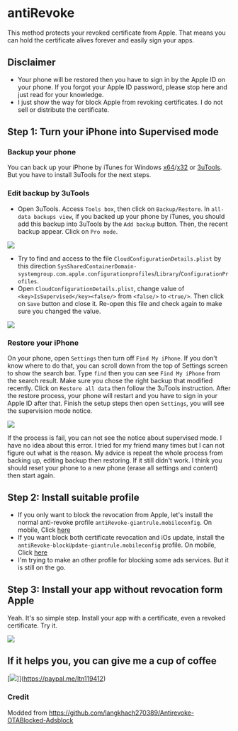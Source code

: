 # antiRevoke
This method protects your revoked certificate from Apple. That means you can hold the certificate alives forever and easily sign your apps.
## Disclaimer
* Your phone will be restored then you have to sign in by the Apple ID on your phone. If you forgot your Apple ID password, please stop here and just read for your knowledge.
*  I just show the way for block Apple from revoking certificates. I do not sell or distribute the certificate.
## Step 1: Turn your iPhone into Supervised mode
### Backup your phone
You can back up your iPhone by iTunes for Windows [x64](https://www.apple.com/itunes/download/win64/)/[x32](https://www.apple.com/itunes/download/win32/) or [3uTools](http://www.3u.com/). But you have to install 3uTools for the next steps.
### Edit backup by 3uTools
* Open 3uTools. Access `Tools box`, then click on `Backup/Restore`. In `all-data backups view`, if you backed up your phone by iTunes, you should add this backup into 3uTools by the `Add backup` button. Then, the recent backup appear. Click on `Pro mode`.

![](https://github.com/giantrule/antiRevoke/raw/master/imgs/01.jpg)

* Try to find and access to the file `CloudConfigurationDetails.plist` by this direction `SysSharedContainerDomain-systemgroup.com.apple.configurationprofiles`/`Library`/`ConfigurationProfiles`.
* Open `CloudConfigurationDetails.plist`, change value of `<key>IsSupervised</key><false/>` from `<false/>` to `<true/>`. Then click on `Save` button and close it. Re-open this file and check again to make sure you changed the value.

![](https://github.com/giantrule/antiRevoke/raw/master/imgs/02.jpg)

### Restore your iPhone
On your phone, open `Settings` then turn off `Find My iPhone`. If you don't know where to do that, you can scroll down from the top of Settings screen to show the search bar. Type `find` then you can see `Find My iPhone` from the search result.
Make sure you chose the right backup that modified recently. Click on `Restore all data` then follow the 3uTools instruction.
After the restore process, your phone will restart and you have to sign in your Apple ID after that. Finish the setup steps then open `Settings`, you will see the supervision mode notice.

![](https://github.com/giantrule/antiRevoke/raw/master/imgs/03.png)

If the process is fail, you can not see the notice about supervised mode. I have no idea about this error. I tried for my friend many times but I can not figure out what is the reason. My advice is repeat the whole process from backing up, editing backup then restoring. If it still didn't work. I think you should reset your phone to a new phone (erase all settings and content) then start again.

## Step 2: Install suitable profile
* If you only want to block the revocation from Apple, let's install the normal anti-revoke profile `antiRevoke-giantrule.mobileconfig`. On mobile, Click [here](https://raw.githubusercontent.com/giantrule/antiRevoke/master/antiRevoke-giantrule.mobileconfig)
* If you want block both certificate revocation and iOs update, install the `antiRevoke-blockUpdate-giantrule.mobileconfig` profile. On mobile, Click [here](https://raw.githubusercontent.com/giantrule/antiRevoke/master/antiRevoke-blockUpdate-giantrule.mobileconfig)
* I'm trying to make an other profile for blocking some ads services. But it is still on the go.
## Step 3: Install your app without revocation form Apple
Yeah. It's so simple step. Install your app with a certificate, even a revoked certificate. Try it.

![](https://github.com/giantrule/antiRevoke/raw/master/imgs/04.png)

## If it helps you, you can give me a cup of coffee
[![](https://www.paypalobjects.com/en_US/i/btn/btn_donateCC_LG.gif)]](https://paypal.me/ltn119412)

### Credit
Modded from https://github.com/langkhach270389/Antirevoke-OTABlocked-Adsblock
